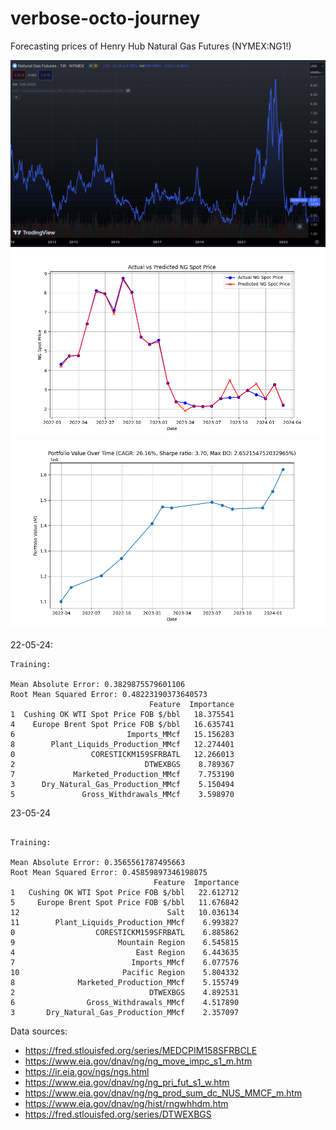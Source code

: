 # verbose-octo-journey

Forecasting prices of Henry Hub Natural Gas Futures (NYMEX:NG1!)

![Time period of the data collected](Figure_3.png)
![Forecast of NYMEX:NG1! v/s Ground truth](Figure_1.png) 
![1M portfolio with given trading logic on test.csv](Figure_2.png)

22-05-24: 
```
Training:

Mean Absolute Error: 0.3829875579601106
Root Mean Squared Error: 0.48223190373640573
                               Feature  Importance
1  Cushing OK WTI Spot Price FOB $/bbl   18.375541
4    Europe Brent Spot Price FOB $/bbl   16.635741
6                         Imports_MMcf   15.156283
8        Plant_Liquids_Production_MMcf   12.274401
0                 CORESTICKM159SFRBATL   12.266013
2                             DTWEXBGS    8.789367
7             Marketed_Production_MMcf    7.753190
3      Dry_Natural_Gas_Production_MMcf    5.150494
5               Gross_Withdrawals_MMcf    3.598970
```

23-05-24
```

Training:

Mean Absolute Error: 0.3565561787495663
Root Mean Squared Error: 0.45859897346198075
                                Feature  Importance
1   Cushing OK WTI Spot Price FOB $/bbl   22.612712
5     Europe Brent Spot Price FOB $/bbl   11.676842
12                                 Salt   10.036134
11        Plant_Liquids_Production_MMcf    6.993827
0                  CORESTICKM159SFRBATL    6.885862
9                       Mountain Region    6.545815
4                           East Region    6.443635
7                          Imports_MMcf    6.077576
10                       Pacific Region    5.804332
8              Marketed_Production_MMcf    5.155749
2                              DTWEXBGS    4.892531
6                Gross_Withdrawals_MMcf    4.517890
3       Dry_Natural_Gas_Production_MMcf    2.357097
```

Data sources:
- https://fred.stlouisfed.org/series/MEDCPIM158SFRBCLE
- https://www.eia.gov/dnav/ng/ng_move_impc_s1_m.htm
- https://ir.eia.gov/ngs/ngs.html
- https://www.eia.gov/dnav/ng/ng_pri_fut_s1_w.htm
- https://www.eia.gov/dnav/ng/ng_prod_sum_dc_NUS_MMCF_m.htm
- https://www.eia.gov/dnav/ng/hist/rngwhhdm.htm
- https://fred.stlouisfed.org/series/DTWEXBGS